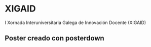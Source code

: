 # XIGAID
 I Xornada Interuniversitaria Galega de Innovación Docente (XIGAID)

## Poster creado con posterdown
